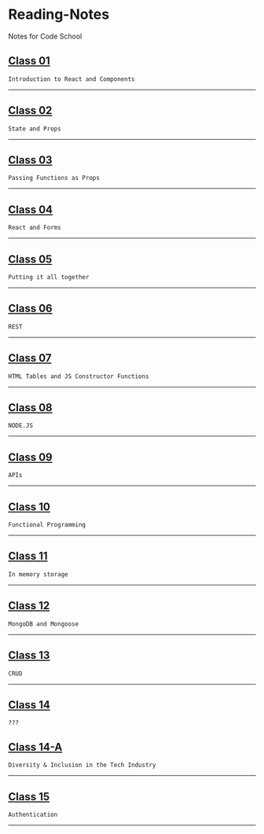 # Reading-Notes

Notes for Code School

## [Class 01](Class01/classnotes_01.md)
```
Introduction to React and Components
```

---

## [Class 02](Class02/classnotes_02.md)
```
State and Props
```

---

## [Class 03](Class03/classnotes_03.md)
```
Passing Functions as Props
```

---

## [Class 04](Class04/classnotes_04.md)
```
React and Forms
```

---

## [Class 05](Class05/classnotes_05.md)
```
Putting it all together
```

---

## [Class 06](Class06/classnotes_06.md)
```
REST
```

---

## [Class 07](Class07/classnotes_07.md)
```
HTML Tables and JS Constructor Functions
```

---

## [Class 08](Class08/classnotes_08.md)
```
NODE.JS
```

---

## [Class 09](Class09/classnotes_09.md)
```
APIs
```

---

## [Class 10](Class10/classnotes_10.md)
```
Functional Programming
```

---

## [Class 11](Class11/classnotes_11.md)
```
In memory storage
```

---

## [Class 12](Class12/classnotes_12.md)
```
MongoDB and Mongoose
```

---

## [Class 13](Class13/classnotes_13.md)
```
CRUD
```

---

## [Class 14](Class14/classnotes_14.md)
```
???
```

## [Class 14-A](Class14/classnotes_14a.md)
```
Diversity & Inclusion in the Tech Industry
```

---

## [Class 15](Class15/classnotes_15.md)
```
Authentication
```

---